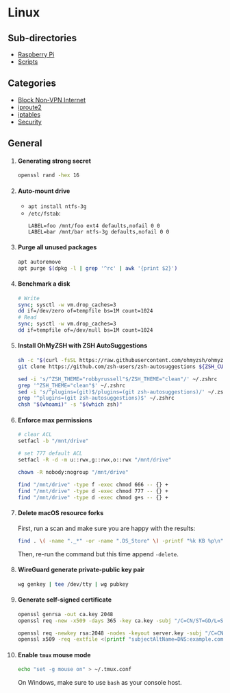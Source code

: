 # Linux

## Sub-directories

- [Raspberry Pi](Raspberry%20Pi/)
- [Scripts](scripts/)

## Categories

- [Block Non-VPN Internet](Block%20Non-VPN%20Internet.md)
- [iproute2](iproute2.md)
- [iptables](iptables.md)
- [Security](Security.md)

## General

1. #### Generating strong secret

   ```bash
   openssl rand -hex 16
   ```

2. #### Auto-mount drive

   - `apt install ntfs-3g`
   - `/etc/fstab`:
     ```
     LABEL=foo /mnt/foo ext4 defaults,nofail 0 0
     LABEL=bar /mnt/bar ntfs-3g defaults,nofail 0 0
     ```

3. #### Purge all unused packages

   ```bash
   apt autoremove
   apt purge $(dpkg -l | grep '^rc' | awk '{print $2}')
   ```

4. #### Benchmark a disk

   ```bash
   # Write
   sync; sysctl -w vm.drop_caches=3
   dd if=/dev/zero of=tempfile bs=1M count=1024
   # Read
   sync; sysctl -w vm.drop_caches=3
   dd if=tempfile of=/dev/null bs=1M count=1024
   ```

5. #### Install OhMyZSH with ZSH AutoSuggestions

   ```bash
   sh -c "$(curl -fsSL https://raw.githubusercontent.com/ohmyzsh/ohmyzsh/master/tools/install.sh)" "" --unattended
   git clone https://github.com/zsh-users/zsh-autosuggestions ${ZSH_CUSTOM:-~/.oh-my-zsh/custom}/plugins/zsh-autosuggestions

   sed -i 's/^ZSH_THEME="robbyrussell"$/ZSH_THEME="clean"/' ~/.zshrc
   grep '^ZSH_THEME="clean"$' ~/.zshrc
   sed -i 's/^plugins=(git)$/plugins=(git zsh-autosuggestions)/' ~/.zshrc
   grep '^plugins=(git zsh-autosuggestions)$' ~/.zshrc
   chsh "$(whoami)" -s "$(which zsh)"
   ```

6. #### Enforce max permissions

   ```bash
   # clear ACL
   setfacl -b "/mnt/drive"

   # set 777 default ACL
   setfacl -R -d -m u::rwx,g::rwx,o::rwx "/mnt/drive"

   chown -R nobody:nogroup "/mnt/drive"

   find "/mnt/drive" -type f -exec chmod 666 -- {} +
   find "/mnt/drive" -type d -exec chmod 777 -- {} +
   find "/mnt/drive" -type d -exec chmod g+s -- {} +
   ```

7. #### Delete macOS resource forks

   First, run a scan and make sure you are happy with the results:

   ```bash
   find . \( -name "._*" -or -name ".DS_Store" \) -printf "%k KB %p\n"
   ```

   Then, re-run the command but this time append `-delete`.

8. #### WireGuard generate private-public key pair

   ```bash
   wg genkey | tee /dev/tty | wg pubkey
   ```

9. #### Generate self-signed certificate

   ```bash
   openssl genrsa -out ca.key 2048
   openssl req -new -x509 -days 365 -key ca.key -subj "/C=CN/ST=GD/L=SZ/O=Acme, Inc./CN=Acme Root CA" -out ca.crt

   openssl req -newkey rsa:2048 -nodes -keyout server.key -subj "/C=CN/ST=GD/L=SZ/O=Acme, Inc./CN=*.example.com" -out server.csr
   openssl x509 -req -extfile <(printf "subjectAltName=DNS:example.com,DNS:www.example.com") -days 365 -in server.csr -CA ca.crt -CAkey ca.key -CAcreateserial -out server.crt
   ```

10. #### Enable `tmux` mouse mode

    ```bash
    echo "set -g mouse on" > ~/.tmux.conf
    ```

    On Windows, make sure to use `bash` as your console host.
